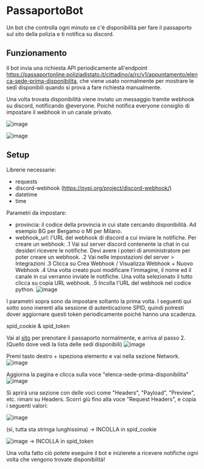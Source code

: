 # PassaportoBot
Un bot che controlla ogni minuto se c'è disponibilità per fare il passaporto sul sito della polizia e ti notifica su discord.

## Funzionamento
Il bot invia una richiesta API periodicamente all'endpoint https://passaportonline.poliziadistato.it/cittadino/a/rc/v1/appuntamento/elenca-sede-prima-disponibilita, che viene usato normalmente per mostrare le sedi disponibili quando si prova a fare richiesta manualmente.

Una volta trovata disponibilità viene inviato un messaggio tramite webhook su discord, notificando @everyone. Poiché notifica everyone consiglio di impostare il webhook in un canale privato.

![image](https://github.com/Dere-Wah/PassaportoBot/assets/160314410/ab18a8d4-20c8-40da-998f-43067b424907)

![image](https://github.com/Dere-Wah/PassaportoBot/assets/160314410/bd7e8ed0-8279-468c-afc2-fe8511f4a3a3)

## Setup
Librerie necessarie:
- requests
- discord-webhook (https://pypi.org/project/discord-webhook/)
- datetime
- time

Parametri da impostare:
- provincia: il codice della provincia in cui state cercando disponibilità. Ad esempio BG per Bergamo o MI per Milano.
- webhook_url: l'URL del webhook di discord a cui inviare le notifiche. Per creare un webhook:
      .1 Vai sul server discord contenente la chat in cui desideri ricevere le notifiche. Devi avere i poteri di amministratore per poter creare un webhook.
      .2 Vai nelle impostazioni del server > Integrazioni
      .3 Clicca su Crea Webhook / Visualizza Webhook + Nuovo Webhook
      .4 Una volta creato puoi modificare l'immagine, il nome ed il canale in cui verranno inviate le notifiche. Una volta selezionato il tutto clicca su copia URL webhook.
      .5 Incolla l'URL del webhook nel codice python.
  ![image](https://github.com/Dere-Wah/PassaportoBot/assets/160314410/dac01d6c-581d-4093-acad-b09fa984ff58)

I parametri sopra sono da impostare soltanto la prima volta. I seguenti qui sotto sono inerenti alla sessione di autenticazione SPID, quindi potresti dover aggiornare questi token periodicamente poiché hanno una scadenza.

spid_cookie & spid_token

Vai al [sito](https://passaportonline.poliziadistato.it/cittadino/a/sc/wizardAppuntamentoCittadino/sceltaComune) per prenotare il passaporto normalmente, e arriva al passo 2. (Quello dove vedi la lista delle sedi disponibili)
![image](https://github.com/Dere-Wah/PassaportoBot/assets/160314410/03ca6758-10a4-486e-9557-eeae7d934c24)

Premi tasto destro + ispeziona elemento e vai nella sezione Network.
![image](https://github.com/Dere-Wah/PassaportoBot/assets/160314410/6ad4e387-41ef-4152-b7e5-28d6416b4b93)

Aggiorna la pagina e clicca sulla voce "elenca-sede-prima-disponibilita"
![image](https://github.com/Dere-Wah/PassaportoBot/assets/160314410/017d8d95-824b-408e-8680-794c1d3ebccc)

Si aprirà una sezione con delle voci come "Headers", "Payload", "Preview", etc. rimani su Headers. Scorri giù fino alla voce "Request Headers", e copia i seguenti valori:

![image](https://github.com/Dere-Wah/PassaportoBot/assets/160314410/97aabb13-01b1-4cd6-8919-a755152f1f5b)

(sì, tutta sta stringa lunghissima) -> INCOLLA in spid_cookie

![image](https://github.com/Dere-Wah/PassaportoBot/assets/160314410/a06246c6-d81e-4083-afa1-51a2bbc47ddf)
-> INCOLLA in spid_token

Una volta fatto ciò potete eseguire il bot e inizierete a ricevere notifiche ogni volta che vengono trovate disponibilità!




